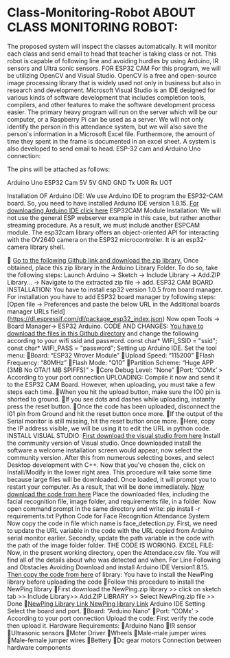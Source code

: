 # Class-Monitoring-Robot ABOUT CLASS MONITORING ROBOT:
The proposed system will inspect the classes automatically. It will monitor each class and send email to head that teacher is taking class or not. This robot is capable of following line and avoiding hurdles by using Arduino, IR sensors and Ultra sonic sensors. 
FOR ESP32 CAM
For this program, we will be utilizing OpenCV and Visual Studio. OpenCV is a free and open-source image processing library that is widely used not only in business but also in research and development. Microsoft Visual Studio is an IDE designed for various kinds of software development that includes completion tools, compilers, and other features to make the software development process easier.
                The primary heavy program will run on the server which will be our computer, or a Raspberry Pi can be used as a server. We will not only identify the person in this attendance system, but we will also save the person's information in a Microsoft Excel file. Furthermore, the amount of time they spent in the frame is documented in an excel sheet. A system is also developed to send email to head.
ESP-32 cam and Arduino Uno connection:

The pins will be attached as follows:

Arduino Uno	ESP32 Cam
5V	5V
GND	GND
Tx	U0R
Rx	UOT
	

Installation OF Arduino IDE:
We use Arduino IDE to program the ESP32-CAM board. So, you need to have installed Arduino IDE version 1.8.15.
 [For downloading Arduino IDE click here](https://www.filehorse.com/download-arduino/61669/download/#google_vignette) 
ESP32CAM Module Installation:
We will not use the general ESP webserver example in this case, but rather another streaming procedure. As a result, we must include another ESPCAM module. The esp32cam library offers an object-oriented API for interacting with the OV2640 camera on the ESP32 microcontroller. It is an esp32-camera library shell.

  [Go to the following Github link and download the zip library.]( https://github.com/yoursunny/esp32cam)
Once obtained, place this zip library in the Arduino Library Folder. To do so, take the following steps:
Launch Arduino -> Sketch -> Include Library -> Add.ZIP Library... -> Navigate to the extracted zip file -> add.
ESP32 CAM BOARD INSTALLATION:
 You have to install esp32 version 1.0.5 from board manager. For installation you have to add ESP32 board manager by following steps:
[Open file -> Preferences and paste the below URL in the Additional boards manager URLs field]
(https://dl.espressif.com/dl/package_esp32_index.json)
Now open Tools -> Board Manager-> ESP32 Arduino.
CODE AND CHANGES:
 [You have to download the files in this Github directory](https://github.com/SaniaZahra08/Class-Monitoring-Robot) and change the following according to your wifi ssid and password.
const char* WIFI_SSID = "ssid";
 const char* WIFI_PASS = "password";
Setting up Arduino IDE.
Set the tool menu:
Board: “ESP32 Wrover Module” 
Upload Speed: “115200” 
Flash Frequency: “80MHz” 
Flash Mode: “Q10” 
Partition Scheme: “Huge APP (3MB No OTA/1 MB SPIFFS)” >
Core Debug Level: “None” 
Port: “COMx’ > According to your port connection
UPLOADING:
Compile it now and send it to the ESP32 CAM Board. However, when uploading, you must take a few steps each time.
When you hit the upload button, make sure the IO0 pin is shorted to ground.
If you see dots and dashes while uploading, instantly press the reset button.
Once the code has been uploaded, disconnect the I01 pin from Ground and hit the reset button once more.
If the output of the Serial monitor is still missing, hit the reset button once more.
Here, copy the IP address visible, we will be using it to edit the URL in python code.
INSTALL VISUAL STUDIO:
                  [First download the visual studio from here](https://visualstudio.microsoft.com/downloads/)   Install the community version of Visual studio. Once downloaded install the software a welcome installation screen would appear, now select the community version. After this from numerous selecting boxes, and select Desktop development with C++. Now that you've chosen the, click on Install/Modify in the lower right area. This procedure will take some time because large files will be downloaded.
Once loaded, it will prompt you to restart your computer. As a result, that will be done immediately.
[Now download the code from here](https://github.com/SaniaZahra08/Class-Monitoring-Robot) 
Place the downloaded files, including the facial recognition file, image folder, and requirements file, in a folder.
Now open command prompt in the same directory and write:
pip install -r requirements.txt
Python Code for Face Recognition Attendance System
Now copy the code in file which name is face_detection.py. First, we need to update the URL variable in the code with the URL copied from Arduino serial monitor earlier.
Secondly, update the path variable in the code with the path of the image folder folder.
THE CODE IS WORKING.
EXCEL FILE:
Now, in the present working directory, open the Attendace.csv file. You will find all of the details about who was detected and when. 
For Line Following and Obstacles Avoiding 
Download and install Arduino IDE Version1.8.15. [Then copy the code from here](https://github.com/SaniaZahra08/Class-Monitoring-Robot) of library:
You have to install the NewPing library before uploading the code
Follow this procedure to install the NewPing library 
First download the NewPing.zip library >> click on sketch tab >> Include Library>> Add.ZIP LIBRARY >> Select NewPing.zip file >> Done
[NewPing Library Link NewPing library Link]( https://github.com/eliteio/Arduino_New_Ping) 
 Arduino IDE Setting
Select the board and port.
Board: “Arduino Nano” 
Port: “COMx’ > According to your port connection
Upload the code:
First verify the code then upload it.
Hardware Requirements:
Arduino Nano
IR sensor
Ultrasonic sensors
Moter Driver
Wheels
Male-male jumper wires
Male-female jumper wires
Bettery
Dc gear motors
Connection between hardware components

